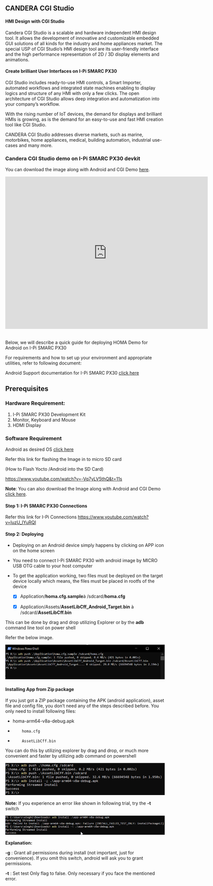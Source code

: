 ## **CANDERA CGI Studio**

<div class="bullets">

#### **HMI Design with CGI Studio**

Candera CGI Studio is a scalable and hardware independent HMI design tool. It allows the development of innovative and customizable embedded GUI solutions of all kinds for the industry and home appliances market. The special USP of CGI Studio’s HMI design tool are its user-friendly interface and the high performance representation of 2D / 3D display elements and animations.

 

#### **Create brilliant User Interfaces on I-Pi SMARC PX30**

CGI Studio includes ready-to-use HMI controls, a Smart Importer, automated workflows and integrated state machines enabling to display logics and structure of any HMI with only a few clicks. The open architecture of CGI Studio allows deep integration and automatization into your company’s workflow.

 

With the rising number of IoT devices, the demand for displays and brilliant HMIs is growing, as is the demand for an easy-to-use and fast HMI creation tool like CGI Studio.

CANDERA CGI Studio addresses diverse markets, such as marine, motorbikes, home appliances, medical, building automation, industrial use-cases and many more.

 

### Candera CGI Studio demo on I-Pi SMARC PX30 devkit

You can download the image along with Android and CGI Demo [here](https://hq0epm0west0us0storage.blob.core.windows.net/$web/public/SMARC/LEC-PX30/Images/SoftwarePartner/PX30_Android_CGI_demo.zip).

<div class="contentiframe">

<iframe  class="responsive-iframe"  width="640" height="480"  src="https://www.youtube.com/embed/1i3TeBBn5nM"  frameborder="0" allow="autoplay; encrypted-media" allowfullscreen></iframe>

</div>
<br>


Below, we will describe a quick guide for deploying HOMA Demo for Android on I-Pi SMARC PX30

For requirements and how to set up your environment and appropriate utilities, refer to following document:

Android Support documentation for I-Pi SMARC PX30 [click here](AndroidImages.html)

## Prerequisites

### **Hardware Requirement:**

1. I-Pi SMARC PX30 Development Kit
2. Monitor, Keyboard and Mouse
3. HDMI Display

### **Software Requirement**

Android as desired OS [click here]((AndroidImages.html))

Refer this link for flashing the Image in to micro SD card

 (How to Flash Yocto /Android into the SD Card)

https://www.youtube.com/watch?v=-Vq7yLV5thQ&t=11s

**Note**: You can also download the Image along with Android and CGI Demo [click here](https://hq0epm0west0us0storage.blob.core.windows.net/$web/public/SMARC/LEC-PX30/Images/SoftwarePartner/PX30_Android_CGI_demo.zip).

#### Step 1: I-Pi SMARC PX30 Connections

Refer this link for I-Pi Connections
<https://www.youtube.com/watch?v=luzU_IYuRQI>

#### **Step 2**: Deploying

- Deploying on an Android device simply happens by clicking on APP icon on the home screen

- You need to connect I-Pi SMARC PX30 with android image by MICRO USB OTG cable to your host computer

- To get the application working, two files must be deployed on the target device locally which means, the files must be placed in rootfs of the device

  - [x] Application/**homa.cfg.sample**à /sdcard/**homa.cfg**


  - [x] Application/Assets/**AssetLibCff_Android_Target.bin** à /sdcard/**AssetLibCff.bin**

This can be done by drag and drop utilizing Explorer or by the **adb** command line tool on power shell

Refer the below image.
<center>
<img src="CanderaCGIStudio.assets/Homa1.png" alt="image-20201102150712556"  />
</center>

#### Installing App from Zip package

If you just got a ZIP package containing the APK (android application), asset file and config file, you don’t need any of the steps described before. You only need to install following files:

- homa-arm64-v8a-debug.apk

-         homa.cfg
-         AssetLibCff.bin

 You can do this by utilizing explorer by drag and drop, or much more convenient and faster by utilizing adb command on powershell
<center>
<img src="CanderaCGIStudio.assets/Homa2.png" alt="image-20201102150712556" />
</center>

**Note:** If you experience an error like shown in following trial, try the **-t** switch 

<center>
<img src="CanderaCGIStudio.assets/Homa3.png" alt="image-20201102150712556"  />
</center>

**Explanation:**

**-g**  : Grant all permissions during install (not important, just for convenience). If you omit this switch, android will ask you to grant permissions.

**-t**   : Set test Only flag to false. Only necessary if you face the mentioned error.







</div>

 
